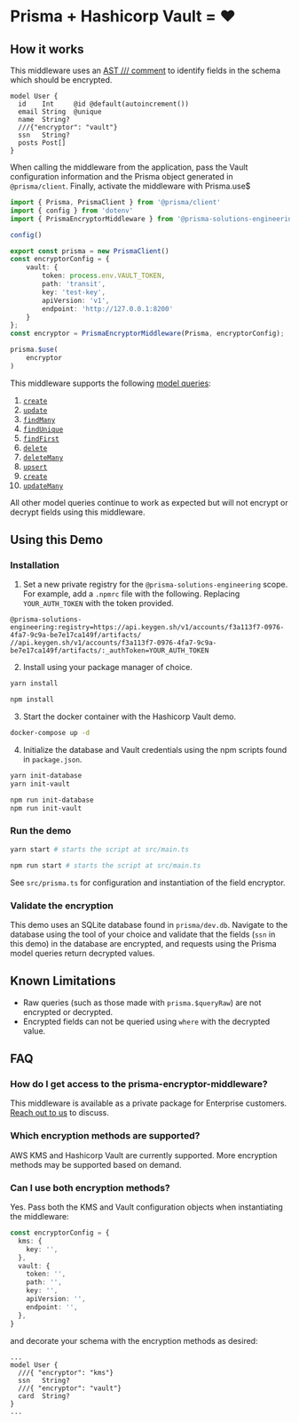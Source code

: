 # Prisma + Hashicorp Vault = ❤️

## How it works

This middleware uses an [AST /// comment](https://www.prisma.io/docs/concepts/components/prisma-schema#comments) to identify fields in the schema which should be encrypted.

```
model User {
  id    Int     @id @default(autoincrement())
  email String  @unique
  name  String?
  ///{"encryptor": "vault"}
  ssn   String?
  posts Post[]
}
```

When calling the middleware from the application, pass the Vault configuration information and the Prisma object generated in `@prisma/client`. Finally, activate the middleware with Prisma.use$

```ts
import { Prisma, PrismaClient } from '@prisma/client'
import { config } from 'dotenv'
import { PrismaEncryptorMiddleware } from '@prisma-solutions-engineering/prisma-encryptor-middleware';

config()

export const prisma = new PrismaClient()
const encryptorConfig = {
    vault: {
        token: process.env.VAULT_TOKEN,
        path: 'transit',
        key: 'test-key',
        apiVersion: 'v1',
        endpoint: 'http://127.0.0.1:8200'
    }
};
const encryptor = PrismaEncryptorMiddleware(Prisma, encryptorConfig);

prisma.$use(
    encryptor
)
```

This middleware supports the following [model queries](https://www.prisma.io/docs/reference/api-reference/prisma-client-reference#model-queries):

1. [`create`](https://www.prisma.io/docs/reference/api-reference/prisma-client-reference#create)
2. [`update`](https://www.prisma.io/docs/reference/api-reference/prisma-client-reference#update)
3. [`findMany`](https://www.prisma.io/docs/reference/api-reference/prisma-client-reference#findmany)
4. [`findUnique`](https://www.prisma.io/docs/reference/api-reference/prisma-client-reference#findunique) 
5. [`findFirst`](https://www.prisma.io/docs/reference/api-reference/prisma-client-reference#findfirst)
6. [`delete`](https://www.prisma.io/docs/reference/api-reference/prisma-client-reference#delete)
7. [`deleteMany`](https://www.prisma.io/docs/reference/api-reference/prisma-client-reference#deleteMany)
8. [`upsert`](https://www.prisma.io/docs/reference/api-reference/prisma-client-reference#upsert)
9. [`create`](https://www.prisma.io/docs/reference/api-reference/prisma-client-reference#createMany)
10. [`updateMany`](https://www.prisma.io/docs/reference/api-reference/prisma-client-reference#updateMany)

All other model queries continue to work as expected but will not encrypt or decrypt fields using this middleware.

## Using this Demo

### Installation

1. Set a new private registry for the `@prisma-solutions-engineering` scope. For example, add a `.npmrc` file with the following. Replacing `YOUR_AUTH_TOKEN` with the token provided.

```
@prisma-solutions-engineering:registry=https://api.keygen.sh/v1/accounts/f3a113f7-0976-4fa7-9c9a-be7e17ca149f/artifacts/
//api.keygen.sh/v1/accounts/f3a113f7-0976-4fa7-9c9a-be7e17ca149f/artifacts/:_authToken=YOUR_AUTH_TOKEN
```
2. Install using your package manager of choice.

```bash
yarn install
```

```bash
npm install
```

3. Start the docker container with the Hashicorp Vault demo.

```bash
docker-compose up -d
```

4. Initialize the database and Vault credentials using the npm scripts found in `package.json`.

```bash
yarn init-database
yarn init-vault
```

```bash
npm run init-database
npm run init-vault
```

### Run the demo

```bash
yarn start # starts the script at src/main.ts
```

```bash
npm run start # starts the script at src/main.ts
```

See `src/prisma.ts` for configuration and instantiation of the field encryptor.

### Validate the encryption

This demo uses an SQLite database found in `prisma/dev.db`. Navigate to the database using the tool of your choice and validate that the fields (`ssn` in this demo) in the database are encrypted, and requests using the Prisma model queries return decrypted values.

## Known Limitations

- Raw queries (such as those made with `prisma.$queryRaw`) are not encrypted or decrypted.
- Encrypted fields can not be queried using `where` with the decrypted value.

## FAQ

### How do I get access to the prisma-encryptor-middleware?

This middleware is available as a private package for Enterprise customers. [Reach out to us](https://www.prisma.io/prisma-enterprise) to discuss.


### Which encryption methods are supported?

AWS KMS and Hashicorp Vault are currently supported. More encryption methods may be supported based on demand.

### Can I use both encryption methods?

Yes. Pass both the KMS and Vault configuration objects when instantiating the middleware:

```ts
const encryptorConfig = {
  kms: {
    key: '',
  },
  vault: {
    token: '',
    path: '',
    key: '',
    apiVersion: '',
    endpoint: '',
  },
}
```

and decorate your schema with the encryption methods as desired:

```prisma
...
model User {
  ///{ "encryptor": "kms"}
  ssn   String?
  ///{ "encryptor": "vault"}
  card  String?
}
...
```